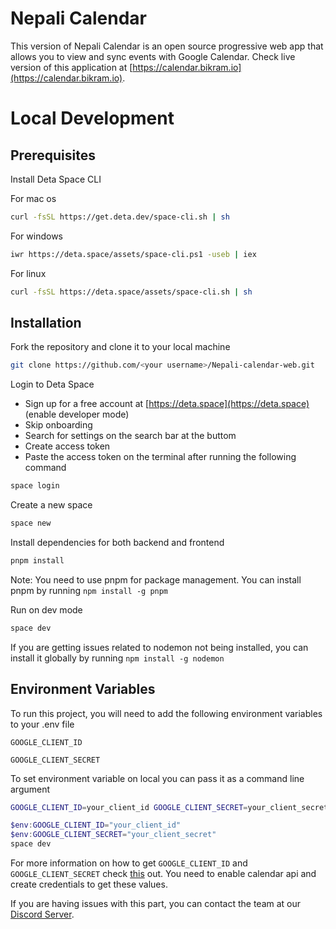 # Nepali Calendar 

This version of Nepali Calendar is an open source progressive web app that allows you to view and sync events with Google Calendar. 
Check live version of this application at [https://calendar.bikram.io](https://calendar.bikram.io).

# Local Development

## Prerequisites

Install Deta Space CLI

For mac os

```bash
curl -fsSL https://get.deta.dev/space-cli.sh | sh
```

For windows

```bash
iwr https://deta.space/assets/space-cli.ps1 -useb | iex
```

For linux

```bash
curl -fsSL https://deta.space/assets/space-cli.sh | sh
```

## Installation

Fork the repository and clone it to your local machine

```bash
git clone https://github.com/<your username>/Nepali-calendar-web.git
```


Login to Deta Space

- Sign up for a free account at [https://deta.space](https://deta.space) (enable developer mode)
- Skip onboarding
- Search for settings on the search bar at the buttom 
- Create access token
- Paste the access token on the terminal after running the following command

```bash
space login
```

Create a new space

```bash
space new
```

Install dependencies for both backend and frontend

```bash
pnpm install
```
Note: You need to use pnpm for package management. You can install pnpm by running `npm install -g pnpm`

Run on dev mode

```bash
space dev
```

If you are getting issues related to nodemon not being installed, you can install it globally by running `npm install -g nodemon`

## Environment Variables

To run this project, you will need to add the following environment variables to your .env file

`GOOGLE_CLIENT_ID`

`GOOGLE_CLIENT_SECRET`

To set environment variable on local you can pass it as a command line argument

```bash
GOOGLE_CLIENT_ID=your_client_id GOOGLE_CLIENT_SECRET=your_client_secret space dev
```

```powershell
$env:GOOGLE_CLIENT_ID="your_client_id"
$env:GOOGLE_CLIENT_SECRET="your_client_secret"
space dev
```


For more information on how to get `GOOGLE_CLIENT_ID` and `GOOGLE_CLIENT_SECRET` check [this](https://developers.google.com/identity/protocols/oauth2) out. You need to enable calendar api and create credentials to get these values.

If you are having issues with this part, you can contact the team at our [Discord Server](https://discord.gg/W5DJv9zSaW).